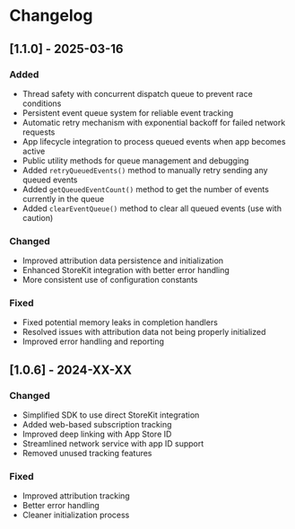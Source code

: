 # Changelog

## [1.1.0] - 2025-03-16

### Added

- Thread safety with concurrent dispatch queue to prevent race conditions
- Persistent event queue system for reliable event tracking
- Automatic retry mechanism with exponential backoff for failed network requests
- App lifecycle integration to process queued events when app becomes active
- Public utility methods for queue management and debugging
- Added `retryQueuedEvents()` method to manually retry sending any queued events
- Added `getQueuedEventCount()` method to get the number of events currently in the queue
- Added `clearEventQueue()` method to clear all queued events (use with caution)

### Changed

- Improved attribution data persistence and initialization
- Enhanced StoreKit integration with better error handling
- More consistent use of configuration constants

### Fixed

- Fixed potential memory leaks in completion handlers
- Resolved issues with attribution data not being properly initialized
- Improved error handling and reporting

## [1.0.6] - 2024-XX-XX

### Changed

- Simplified SDK to use direct StoreKit integration
- Added web-based subscription tracking
- Improved deep linking with App Store ID
- Streamlined network service with app ID support
- Removed unused tracking features

### Fixed

- Improved attribution tracking
- Better error handling
- Cleaner initialization process
